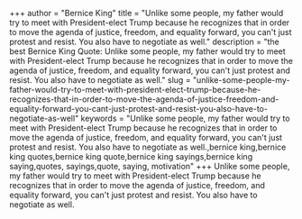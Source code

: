 +++
author = "Bernice King"
title = "Unlike some people, my father would try to meet with President-elect Trump because he recognizes that in order to move the agenda of justice, freedom, and equality forward, you can't just protest and resist. You also have to negotiate as well."
description = "the best Bernice King Quote: Unlike some people, my father would try to meet with President-elect Trump because he recognizes that in order to move the agenda of justice, freedom, and equality forward, you can't just protest and resist. You also have to negotiate as well."
slug = "unlike-some-people-my-father-would-try-to-meet-with-president-elect-trump-because-he-recognizes-that-in-order-to-move-the-agenda-of-justice-freedom-and-equality-forward-you-cant-just-protest-and-resist-you-also-have-to-negotiate-as-well"
keywords = "Unlike some people, my father would try to meet with President-elect Trump because he recognizes that in order to move the agenda of justice, freedom, and equality forward, you can't just protest and resist. You also have to negotiate as well.,bernice king,bernice king quotes,bernice king quote,bernice king sayings,bernice king saying,quotes, sayings,quote, saying, motivation"
+++
Unlike some people, my father would try to meet with President-elect Trump because he recognizes that in order to move the agenda of justice, freedom, and equality forward, you can't just protest and resist. You also have to negotiate as well.
